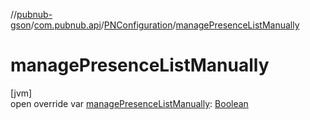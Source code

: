 //[pubnub-gson](../../../index.md)/[com.pubnub.api](../index.md)/[PNConfiguration](index.md)/[managePresenceListManually](manage-presence-list-manually.md)

# managePresenceListManually

[jvm]\
open override var [managePresenceListManually](manage-presence-list-manually.md): [Boolean](https://kotlinlang.org/api/latest/jvm/stdlib/kotlin/-boolean/index.html)
